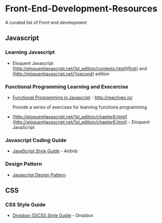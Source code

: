 # Front-End-Development-Resources
A curated list of Front end development

## Javascript
### Learning Javascript
* Eloquent Javascript [http://eloquentjavascript.net/1st_edition/contents.html](first) and [http://eloquentjavascript.net/](second) edition
### Functional Programming Learning and Execercise

* [Functional Programming in Javascript](http://reactivex.io/learnrx/) - http://reactivex.io/ 
  
  Provide a series of exercises for leanning functiona programming 
* [http://eloquentjavascript.net/1st_edition/chapter6.html](http://eloquentjavascript.net/1st_edition/chapter6.html) - Eloquent JavaScript



### Javascript Coding Guide

* [JavaScript Style Guide](https://github.com/airbnb/javascript) - Airbnb

### Design Pattern
* [Javascript Design Pattern](https://addyosmani.com/resources/essentialjsdesignpatterns/book/) 

## CSS

### CSS Style Guide

* [Dropbox (S)CSS Style Guide](https://github.com/dropbox/css-style-guide) - Dropbox
